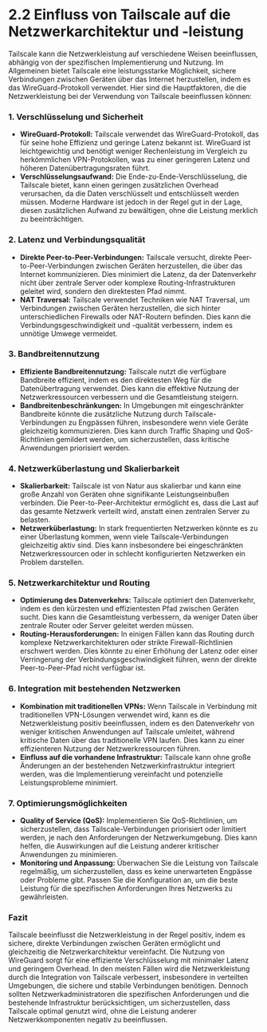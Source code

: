 # 2.2 Einfluss von Tailscale auf die Netzwerkarchitektur und -leistung

Tailscale kann die Netzwerkleistung auf verschiedene Weisen beeinflussen, abhängig von der spezifischen Implementierung und Nutzung. Im Allgemeinen bietet Tailscale eine leistungsstarke Möglichkeit, sichere Verbindungen zwischen Geräten über das Internet herzustellen, indem es das WireGuard-Protokoll verwendet. Hier sind die Hauptfaktoren, die die Netzwerkleistung bei der Verwendung von Tailscale beeinflussen können:

### 1. **Verschlüsselung und Sicherheit**
- **WireGuard-Protokoll:** Tailscale verwendet das WireGuard-Protokoll, das für seine hohe Effizienz und geringe Latenz bekannt ist. WireGuard ist leichtgewichtig und benötigt weniger Rechenleistung im Vergleich zu herkömmlichen VPN-Protokollen, was zu einer geringeren Latenz und höheren Datenübertragungsraten führt.
- **Verschlüsselungsaufwand:** Die Ende-zu-Ende-Verschlüsselung, die Tailscale bietet, kann einen geringen zusätzlichen Overhead verursachen, da die Daten verschlüsselt und entschlüsselt werden müssen. Moderne Hardware ist jedoch in der Regel gut in der Lage, diesen zusätzlichen Aufwand zu bewältigen, ohne die Leistung merklich zu beeinträchtigen.

### 2. **Latenz und Verbindungsqualität**
- **Direkte Peer-to-Peer-Verbindungen:** Tailscale versucht, direkte Peer-to-Peer-Verbindungen zwischen Geräten herzustellen, die über das Internet kommunizieren. Dies minimiert die Latenz, da der Datenverkehr nicht über zentrale Server oder komplexe Routing-Infrastrukturen geleitet wird, sondern den direktesten Pfad nimmt.
- **NAT Traversal:** Tailscale verwendet Techniken wie NAT Traversal, um Verbindungen zwischen Geräten herzustellen, die sich hinter unterschiedlichen Firewalls oder NAT-Routern befinden. Dies kann die Verbindungsgeschwindigkeit und -qualität verbessern, indem es unnötige Umwege vermeidet.

### 3. **Bandbreitennutzung**
- **Effiziente Bandbreitennutzung:** Tailscale nutzt die verfügbare Bandbreite effizient, indem es den direktesten Weg für die Datenübertragung verwendet. Dies kann die effektive Nutzung der Netzwerkressourcen verbessern und die Gesamtleistung steigern.
- **Bandbreitenbeschränkungen:** In Umgebungen mit eingeschränkter Bandbreite könnte die zusätzliche Nutzung durch Tailscale-Verbindungen zu Engpässen führen, insbesondere wenn viele Geräte gleichzeitig kommunizieren. Dies kann durch Traffic Shaping und QoS-Richtlinien gemildert werden, um sicherzustellen, dass kritische Anwendungen priorisiert werden.

### 4. **Netzwerküberlastung und Skalierbarkeit**
- **Skalierbarkeit:** Tailscale ist von Natur aus skalierbar und kann eine große Anzahl von Geräten ohne signifikante Leistungseinbußen verbinden. Die Peer-to-Peer-Architektur ermöglicht es, dass die Last auf das gesamte Netzwerk verteilt wird, anstatt einen zentralen Server zu belasten.
- **Netzwerküberlastung:** In stark frequentierten Netzwerken könnte es zu einer Überlastung kommen, wenn viele Tailscale-Verbindungen gleichzeitig aktiv sind. Dies kann insbesondere bei eingeschränkten Netzwerkressourcen oder in schlecht konfigurierten Netzwerken ein Problem darstellen.

### 5. **Netzwerkarchitektur und Routing**
- **Optimierung des Datenverkehrs:** Tailscale optimiert den Datenverkehr, indem es den kürzesten und effizientesten Pfad zwischen Geräten sucht. Dies kann die Gesamtleistung verbessern, da weniger Daten über zentrale Router oder Server geleitet werden müssen.
- **Routing-Herausforderungen:** In einigen Fällen kann das Routing durch komplexe Netzwerkarchitekturen oder strikte Firewall-Richtlinien erschwert werden. Dies könnte zu einer Erhöhung der Latenz oder einer Verringerung der Verbindungsgeschwindigkeit führen, wenn der direkte Peer-to-Peer-Pfad nicht verfügbar ist.

### 6. **Integration mit bestehenden Netzwerken**
- **Kombination mit traditionellen VPNs:** Wenn Tailscale in Verbindung mit traditionellen VPN-Lösungen verwendet wird, kann es die Netzwerkleistung positiv beeinflussen, indem es den Datenverkehr von weniger kritischen Anwendungen auf Tailscale umleitet, während kritische Daten über das traditionelle VPN laufen. Dies kann zu einer effizienteren Nutzung der Netzwerkressourcen führen.
- **Einfluss auf die vorhandene Infrastruktur:** Tailscale kann ohne große Änderungen an der bestehenden Netzwerkinfrastruktur integriert werden, was die Implementierung vereinfacht und potenzielle Leistungsprobleme minimiert.

### 7. **Optimierungsmöglichkeiten**
- **Quality of Service (QoS):** Implementieren Sie QoS-Richtlinien, um sicherzustellen, dass Tailscale-Verbindungen priorisiert oder limitiert werden, je nach den Anforderungen der Netzwerkumgebung. Dies kann helfen, die Auswirkungen auf die Leistung anderer kritischer Anwendungen zu minimieren.
- **Monitoring und Anpassung:** Überwachen Sie die Leistung von Tailscale regelmäßig, um sicherzustellen, dass es keine unerwarteten Engpässe oder Probleme gibt. Passen Sie die Konfiguration an, um die beste Leistung für die spezifischen Anforderungen Ihres Netzwerks zu gewährleisten.

### Fazit

Tailscale beeinflusst die Netzwerkleistung in der Regel positiv, indem es sichere, direkte Verbindungen zwischen Geräten ermöglicht und gleichzeitig die Netzwerkarchitektur vereinfacht. Die Nutzung von WireGuard sorgt für eine effiziente Verschlüsselung mit minimaler Latenz und geringem Overhead. In den meisten Fällen wird die Netzwerkleistung durch die Integration von Tailscale verbessert, insbesondere in verteilten Umgebungen, die sichere und stabile Verbindungen benötigen. Dennoch sollten Netzwerkadministratoren die spezifischen Anforderungen und die bestehende Infrastruktur berücksichtigen, um sicherzustellen, dass Tailscale optimal genutzt wird, ohne die Leistung anderer Netzwerkkomponenten negativ zu beeinflussen.